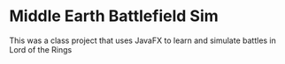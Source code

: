 # Middle Earth Battlefield Sim

This was a class project that uses JavaFX to learn and simulate battles in Lord of the Rings
